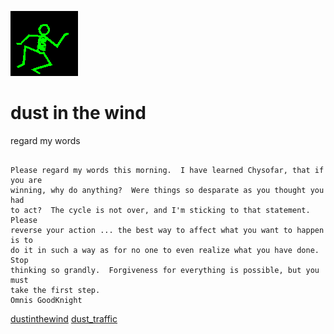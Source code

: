 ![dancer](assets/dancer.gif)

# dust in the wind

 regard my words
>
>   

```

Please regard my words this morning.  I have learned Chysofar, that if you are
winning, why do anything?  Were things so desparate as you thought you had
to act?  The cycle is not over, and I'm sticking to that statement.  Please
reverse your action ... the best way to affect what you want to happen is to
do it in such a way as for no one to even realize what you have done. Stop
thinking so grandly.  Forgiveness for everything is possible, but you must
take the first step.
Omnis GoodKnight

```

  [dustinthewind](dustinthewind.md)  [dust_traffic](dust_traffic.md) 

 